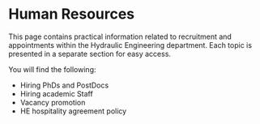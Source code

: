 # Human Resources

This page contains practical information related to recruitment and appointments within the Hydraulic Engineering department. Each topic is presented in a separate section for easy access.

You will find the following:
- Hiring PhDs and PostDocs
- Hiring academic Staff
- Vacancy promotion
- HE hospitality agreement policy
